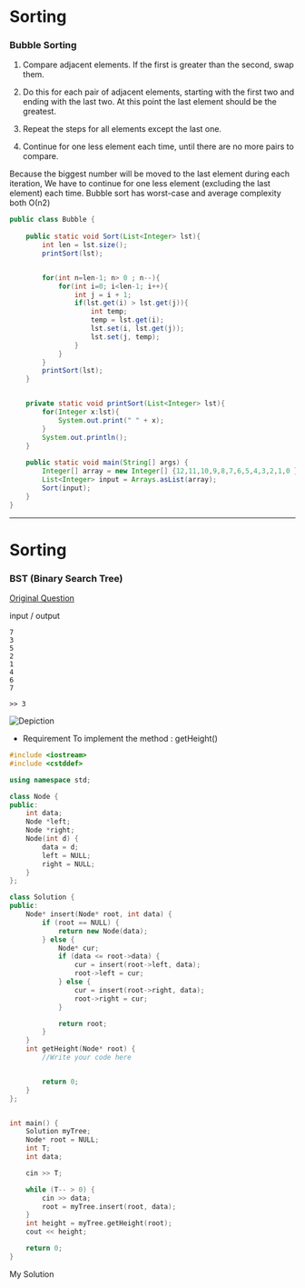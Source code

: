 # Sorting

### Bubble Sorting

1) Compare adjacent elements. If the first is greater than the second, swap them.

2) Do this for each pair of adjacent elements, starting with the first two and ending with the last two. At this point the last element should be the greatest. 

3) Repeat the steps for all elements except the last one. 

4) Continue for one less element each time, until there are no more pairs to compare.


Because the biggest number will be moved to the last element during each iteration,
 We have to continue for one less element (excluding the last element) each time.
Bubble sort has worst-case and average complexity both О(n2) 


```java
public class Bubble {
	  
    public static void Sort(List<Integer> lst){
    	int len = lst.size();
    	printSort(lst);


    	for(int n=len-1; n> 0 ; n--){
    		for(int i=0; i<len-1; i++){
        		int j = i + 1;
    			if(lst.get(i) > lst.get(j)){
	    	        int temp;
	    	        temp = lst.get(i);
	    	        lst.set(i, lst.get(j));
	    	        lst.set(j, temp);
    			}
    		}
    	}
    	printSort(lst);
    }


    private static void printSort(List<Integer> lst){
    	for(Integer x:lst){
    		System.out.print(" " + x);
    	}
    	System.out.println();
    }
  
    public static void main(String[] args) {
    	Integer[] array = new Integer[] {12,11,10,9,8,7,6,5,4,3,2,1,0 };
    	List<Integer> input = Arrays.asList(array);
        Sort(input);
    }
}
```

---

# Sorting

### BST (Binary Search Tree)

[Original Question](https://www.hackerrank.com/challenges/30-binary-search-trees)

input / output
```
7
3
5
2
1
4
6
7

>> 3
```

![Depiction](https://cloud.githubusercontent.com/assets/5623445/21410971/da4a4c5e-c7b2-11e6-8a43-3a834aac4b4b.png)

 * Requirement
 To implement the method : getHeight()

```cpp
#include <iostream>
#include <cstddef>

using namespace std;

class Node {
public:
	int data;
	Node *left;
	Node *right;
	Node(int d) {
		data = d;
		left = NULL;
		right = NULL;
	}
};

class Solution {
public:
	Node* insert(Node* root, int data) {
		if (root == NULL) {
			return new Node(data);
		} else {
			Node* cur;
			if (data <= root->data) {
				cur = insert(root->left, data);
				root->left = cur;
			} else {
				cur = insert(root->right, data);
				root->right = cur;
			}

			return root;
		}
	}
	int getHeight(Node* root) {
		//Write your code here


		return 0;
	}
};


int main() {
	Solution myTree;
	Node* root = NULL;
	int T;
	int data;

	cin >> T;

	while (T-- > 0) {
		cin >> data;
		root = myTree.insert(root, data);
	}
	int height = myTree.getHeight(root);
	cout << height;

	return 0;
}

```

My Solution


